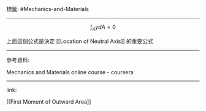 標籤: #Mechanics-and-Materials 

---

$$\int_A y dA = 0$$

上面這個公式是決定 [[Location of Neutral Axis]] 的重要公式

---

參考資料:

Mechanics and Materials online course - coursera

---

link:

[[First Moment of Outward Area]]